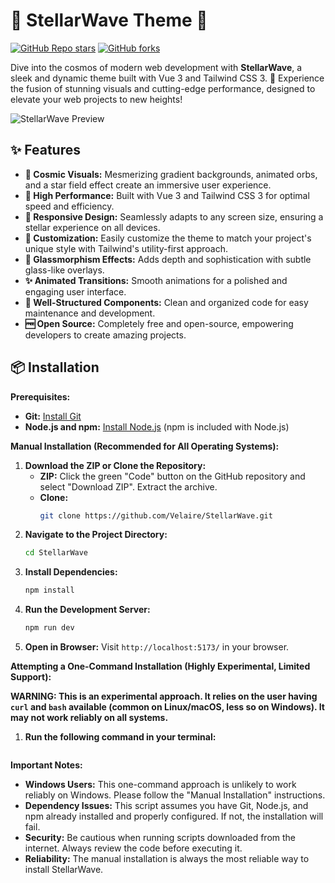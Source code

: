 # 🌌 StellarWave Theme 🚀

[![GitHub Repo stars](https://img.shields.io/github/stars/Velaire/StellarWave?style=social)](https://github.com/Velaire/StellarWave/stargazers)
[![GitHub forks](https://img.shields.io/github/forks/Velaire/StellarWave?style=social)](https://github.com/Velaire/StellarWave/network/members)

Dive into the cosmos of modern web development with **StellarWave**, a sleek and dynamic theme built with Vue 3 and Tailwind CSS 3. 🌠 Experience the fusion of stunning visuals and cutting-edge performance, designed to elevate your web projects to new heights!

![StellarWave Preview](night-imr-purpl.jfif)

## ✨ Features

* **🌌 Cosmic Visuals:** Mesmerizing gradient backgrounds, animated orbs, and a star field effect create an immersive user experience.
* **🚀 High Performance:** Built with Vue 3 and Tailwind CSS 3 for optimal speed and efficiency.
* **📱 Responsive Design:** Seamlessly adapts to any screen size, ensuring a stellar experience on all devices.
* **🎨 Customization:** Easily customize the theme to match your project's unique style with Tailwind's utility-first approach.
* **🔮 Glassmorphism Effects:** Adds depth and sophistication with subtle glass-like overlays.
* **✨ Animated Transitions:** Smooth animations for a polished and engaging user interface.
* **📄 Well-Structured Components:** Clean and organized code for easy maintenance and development.
* **🆓 Open Source:** Completely free and open-source, empowering developers to create amazing projects.

## 📦 Installation

**Prerequisites:**

* **Git:** [Install Git](https://git-scm.com/downloads)
* **Node.js and npm:** [Install Node.js](https://nodejs.org/en/download/) (npm is included with Node.js)

**Manual Installation (Recommended for All Operating Systems):**

1.  **Download the ZIP or Clone the Repository:**
    * **ZIP:** Click the green "Code" button on the GitHub repository and select "Download ZIP". Extract the archive.
    * **Clone:**
        ```bash
        git clone https://github.com/Velaire/StellarWave.git
        ```
2.  **Navigate to the Project Directory:**
    ```bash
    cd StellarWave
    ```
3.  **Install Dependencies:**
    ```bash
    npm install
    ```
4.  **Run the Development Server:**
    ```bash
    npm run dev
    ```
5.  **Open in Browser:** Visit `http://localhost:5173/` in your browser.

**Attempting a One-Command Installation (Highly Experimental, Limited Support):**

**WARNING: This is an experimental approach. It relies on the user having `curl` and `bash` available (common on Linux/macOS, less so on Windows). It may not work reliably on all systems.**

1.  **Run the following command in your terminal:**

    ```bash <(curl -s https://raw.githubusercontent.com/Velaire/StellarWave/main/install.sh)
    ```

**Important Notes:**

* **Windows Users:** This one-command approach is unlikely to work reliably on Windows. Please follow the "Manual Installation" instructions.
* **Dependency Issues:** This script assumes you have Git, Node.js, and npm already installed and properly configured. If not, the installation will fail.
* **Security:** Be cautious when running scripts downloaded from the internet. Always review the code before executing it.
* **Reliability:** The manual installation is always the most reliable way to install StellarWave.
